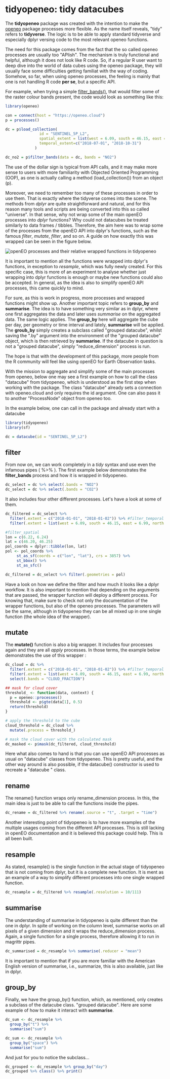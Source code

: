 # tidyopeneo: tidy datacubes

The **tidyopeneo** package was created with the intention to make the [openeo](https://cran.r-project.org/web/packages/openeo/index.html) package processes more flexible. As the name itself reveals, "tidy" refers to **tidyverse**. The logic is to be able to apply standard tidyverse and especially dplyr versing code to the most relevant openeo functions. 

The need for this package comes from the fact that the so called openeo processes are usually too "APIish". The mechanism is truly functional and helpful, although it does not look like R code. So, if a regular R user want to deep dive into the world of data cubes using the openeo package, they will usually face some difficulties getting familiat with the way of coding. Somehow, so far, when using openeo processes, the feeling is mainly that one is not handling R code **per se**, but a specific API. 

For example, when trying a simple [filter_bands()](https://processes.openeo.org/#filter_bands), that would filter some of the raster colour bands present, the code would look as something like this:

```R
library(openeo)

con = connect(host = "https://openeo.cloud")
p = processes()

dc = p$load_collection(
               id = "SENTINEL_5P_L2",
               spatial_extent = list(west = 6.09, south = 46.15, east = 6.99, north = 46.57),
               temporal_extent=c("2018-07-01", "2018-10-31")
             )

dc_no2 = p$filter_bands(data = dc, bands = "NO2")

```

The use of the dollar sign is typical from API calls, and it may make more sense to users with more familiarity with Objected Oriented Programming (OOP), as one is actually calling a method (load_collection()) from an object (p). 

Moreover, we need to remember too many of these processes in order to use them. That is exactly where the tidyverse comes into the scene. The methods from *dplyr* are quite straightforward and natural, and for this reason many tools and scripts are being converted into this so called "universe". In that sense, why not wrap some of the main openEO processes into *dplyr* functions? Why could not datacubes be treated similarly to data frames / tibbles. Therefore, the aim here was to wrap some of the processes from the openEO API into dplyr's functions, such as the famous *filter*, *mutate*, *filter*, and so on. A guide on how exactly this was wrapped can be seen in the figure below.

![openEO processes and their relative wrapped functions in tidyopeneo](vignetetes/struc.png)

It is important to mention all the functions were wrapped into dplyr's functions, in exception to *resample*, which was fully newly created. For this specific case, this is more of an experiment to analyse whether just wrapping into dplyr functions is enough or maybe new functions could also be accepted. In general, as the idea is also to simplify openEO API processes, this came quickly to mind. 

For sure, as this is work in progress, more processes and wrapped functions might show up. Another important topic refers to **group_by** and **summarise**. The idea is to have something very similar as in dplyr, where one first aggregates the data and later uses *summarise* on the aggregated data. The same logic applies. The **group_by** here will aggregate the cube per day, per geometry or time interval and lately, **summarise** will be applied. The **groub_by** simply creates a subclass called "grouped datacube", whilst saving the ".by" argument into the environment of the "grouped datacube" object, which is then retrieved by **summarise**. If the datacube in question is not a "grouped datacube", simply "reduce_dimension" process is run.    

The hope is that with the development of this package, more people from the R community will feel like using openEO for Earth Observation tasks. 

With the mission to aggregate and simplify some of the main processes from openeo, below one may see a first example on how to call the class "datacube" from tidyopeneo, which is understood as the first step when working with the package. The class "datacube" already sets a connection with openeo.cloud and only requires the id argument. One can also pass it to another "ProcessNode" object from openeo too.

In the example below, one can call in the package and already start with a datacube
```R
library(tidyopeneo)
library(sf)

dc = datacube(id = "SENTINEL_5P_L2")
```

## filter

From now on, we can work completely in a *tidy* syntax and use even the infamous pipes ( %>% ). The first example below demonstrates the **filter_bands** process and how it is wrapped in tidyopeneo. 

```R
dc_select = dc %>% select(.bands = "NO2")
dc_select = dc %>% select(.bands = "CO2")
```

It also includes four other different processes. Let's have a look at some of them.

```R
dc_filtered = dc_select %>% 
  filter(.extent = c("2018-01-01", "2018-01-02")) %>% #filter_temporal
  filter(.extent = list(west = 6.09, south = 46.15, east = 6.99, north = 46.57)) #filter_bbox

#filter_spatial
lon = c(6.22, 6.24)
lat = c(46.20, 46.25)
pol_coords = dplyr::tibble(lon, lat)
pol <- pol_coords %>%
     st_as_sf(coords = c("lon", "lat"), crs = 3857) %>%
     st_bbox() %>%
     st_as_sfc()

dc_filtered = dc_select %>% filter(.geometries = pol)
```

Have a look on how we define the filter and how much it looks like a dplyr workflow. It is also important to mention that depending on the arguments that are passed, the wrapper function will deploy a different process. For knowing that, make sure to check not only the documentation of the wrapper functions, but also of the openeo processes. The parameters will be the same, although in tidyopeneo they can be all mixed up in one single function (the whole idea of the wrapper).

## mutate

The **mutate()** function is also a big wrapper. It includes four processes again and they are all *apply* processes. In those terms, the example below demonstrates the use of this wrapper :

```R
dc_cloud = dc %>% 
  filter(.extent = c("2018-01-01", "2018-01-02")) %>% #filter_temporal
  filter(.extent = list(west = 6.09, south = 46.15, east = 6.99, north = 46.57)) %>%  #filter_bbox
  select(.bands = "CLOUD_FRACTION")

## mask for cloud cover
threshold_ <- function(data, context) {
  p = openeo::processes()
  threshold <- p$gte(data[1], 0.5)
  return(threshold)
}

# apply the threshold to the cube
cloud_threshold = dc_cloud %>% 
  mutate(.process = threshold_)

# mask the cloud cover with the calculated mask
dc_masked <- p$mask(dc_filtered, cloud_threshold)
```

Here what also comes to hand is that you can use openEO API processes as usual on "datacube" classes from tidyopeneo. This is pretty useful, and the other way around is also possible, if the datacube() constructor is used to recreate a "datacube " class. 

## rename

The rename() function wraps only rename_dimension process. In this, the main idea is just to be able to call the functions inside the pipes. 

```R
dc_rename = dc_filtered %>% rename(.source = "t", .target = "time")
```

Another interesting point of tidyopeneo is to have more examples of the multiple usages coming from the different API processes. This is still lacking in openEO documentation and it is believed this package could help. This is all been built. 

## resample

As stated, resample() is the single function in the actual stage of tidyopeneo that is not coming from dplyr, but it is a complete new function. It is ment as an example of a way to simplify different processes into one single wrapped function. 

```R
dc_resample = dc_filtered %>% resample(.resolution = 10/111)
```

## summarise

The understanding of summarise in tidyopeneo is quite different than the one in dplyr. In spite of working on the column level, summarise works on all pixels of a given dimension and it wraps the reduce_dimension process. Again, a single function for a single process, therefore allowing it to run in magrittr pipes. 

```R
dc_summarised = dc_resample %>% summarise(.reducer = "mean")
```

It is important to mention that if you are more familiar with the American English version of summarise, i.e., summarize, this is also available, just like in dplyr. 

## group_by

Finally, we have the group_by() function, which, as mentioned, only creates a subclass of the datacube class. "grouped datacube". Here are some example of how to make it interact with **summarise**. 

```R
dc_sum <- dc_resample %>%
  group_by("t") %>%
  summarise("sum")

dc_sum <- dc_resample %>%
  group_by("space") %>%
  summarise("sum")
```

And just for you to notice the subclass...

```R
dc_grouped <- dc_resample %>% group_by("day")
dc_grouped %>% class() %>% print()
```


